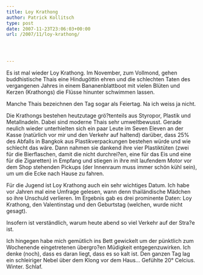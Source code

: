 ```yaml
---
title: Loy Krathong
author: Patrick Kollitsch
type: post
date: 2007-11-23T23:06:03+00:00
url: /2007/11/loy-krathong/




---
```

Es ist mal wieder Loy Krathong. Im November, zum Vollmond, gehen buddhistische Thais eine Hindugöttin ehren und die schlechten Taten des vergangenen Jahres in einem Bananenblattboot mit vielen Blüten und Kerzen (Krathongs) die Flüsse hinunter schwimmen lassen. 

Manche Thais bezeichnen den Tag sogar als Feiertag. Na ich weiss ja nicht. 

Die Krathongs bestehen heutzutage grö?tenteils aus Styropor, Plastik und Metallnadeln. Dabei sind moderne Thais sehr umweltbewusst. Gerade neulich wieder unterhielten sich ein paar Leute im Seven Eleven an der Kasse (natürlich vor mir und den Verkehr auf haltend) darüber, dass 25% des Abfalls in Bangkok aus Plastikverpackungen bestehen würde und wie schlecht das wäre. Dann nahmen sie dankend ihre vier Plastiktüten (zwei für die Bierflaschen, damit die nicht durchrei?en, eine für das Eis und eine für die Zigaretten) in Empfang und stiegen in ihre mit laufendem Motor vor dem Shop stehenden Pickups (der Innenraum muss immer schön kühl sein), um um die Ecke nach Hause zu fahren.

Für die Jugend ist Loy Krathong auch ein sehr wichtiges Datum. Ich habe vor Jahren mal eine Umfrage gelesen, wann denn thailändische Mädchen so ihre Unschuld verlieren. Im Ergebnis gab es drei prominente Daten: Loy Krathong, den Valentinstag und den Geburtstag (welchen, wurde nicht gesagt).

Insofern ist verständlich, warum heute abend so viel Verkehr auf der Stra?e ist.

Ich hingegen habe mich gemütlich ins Bett gewickelt um der pünktlich zum Wochenende eingetretenen übergro?en Müdigkeit entgegenzuwirken. Ich denke (noch), dass es daran liegt, dass es so kalt ist. Den ganzen Tag lag ein schleiriger Nebel über dem Klong vor dem Haus&#8230; Gefühlte 20° Celcius. Winter. Schlaf.